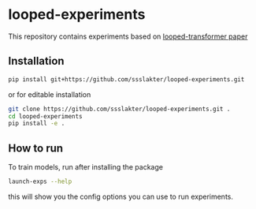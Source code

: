 # looped-experiments


<!-- WARNING: THIS FILE WAS AUTOGENERATED! DO NOT EDIT! -->

This repository contains experiments based on [looped-transformer
paper](https://arxiv.org/abs/2311.12424)

## Installation

``` sh
pip install git+https://github.com/ssslakter/looped-experiments.git
```

or for editable installation

``` sh
git clone https://github.com/ssslakter/looped-experiments.git .
cd looped-experiments
pip install -e .
```

## How to run

To train models, run after installing the package

``` sh
launch-exps --help
```

this will show you the config options you can use to run experiments.
